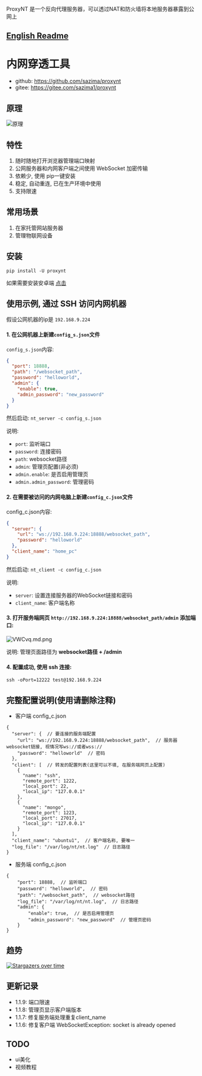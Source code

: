 ProxyNT 是一个反向代理服务器，可以透过NAT和防火墙将本地服务器暴露到公网上

## [English Readme](./readme_en.md)
# 内网穿透工具
- github: https://github.com/sazima/proxynt
- gitee: https://gitee.com/sazima1/proxynt

## 原理

![原理](https://i.imgtg.com/2023/02/08/cqhoI.png)

## 特性

1. 随时随地打开浏览器管理端口映射
2. 公网服务器和内网客户端之间使用 WebSocket 加密传输
3. 依赖少, 使用 pip一键安装
4. 稳定, 自动重连, 已在生产环境中使用
5. 支持限速

## 常用场景
1. 在家托管网站服务器
2. 管理物联网设备

## 安装

```
pip install -U proxynt
```
如果需要安装安卓端 [点击](https://github.com/sazima/proxynt_android)

## 使用示例, 通过 SSH 访问内网机器

假设公网机器的ip是 `192.168.9.224`

#### 1. 在公网机器上新建`config_s.json`文件

`config_s.json`内容:
```json
{
  "port": 18888,
  "path": "/websocket_path",
  "password": "helloworld",
  "admin": {
    "enable": true,  
    "admin_password": "new_password"  
  }
}
```
然后启动:
`nt_server -c config_s.json `

说明: 
- `port`: 监听端口
- `password`: 连接密码
- `path`: websocket路径
- `admin`: 管理页配置(非必须)
- `admin.enable`: 是否启用管理页
- `admin.admin_password`: 管理密码


#### 2. 在需要被访问的内网电脑上新建`config_c.json`文件

config_c.json内容:
```json
{
  "server": {
    "url": "ws://192.168.9.224:18888/websocket_path",
    "password": "helloworld"
  },
  "client_name": "home_pc"
}
```

然后启动:
`nt_client -c config_c.json`

说明:
- `server`: 设置连接服务器的WebSocket链接和密码
- `client_name`: 客户端名称

#### 3. 打开服务端网页 `http://192.168.9.224:18888/websocket_path/admin` 添加端口:

![VWCvq.md.png](https://i.imgtg.com/2023/02/27/VWCvq.md.png)

说明: 管理页面路径为 **websocket路径 + /admin**

#### 4. 配置成功, 使用 ssh 连接:
```
ssh -oPort=12222 test@192.168.9.224
```


## 完整配置说明(使用请删除注释)

- 客户端 config_c.json
```json5
{
  "server": {  // 要连接的服务端配置
    "url": "ws://192.168.9.224:18888/websocket_path",  // 服务器websocket链接, 视情况写ws://或者wss://
    "password": "helloworld"  // 密码
  },
  "client": [  // 转发的配置列表(这里可以不填, 在服务端网页上配置)
    {
      "name": "ssh",
      "remote_port": 1222,
      "local_port": 22,
      "local_ip": "127.0.0.1"
    },
    {
      "name": "mongo",
      "remote_port": 1223,
      "local_port": 27017,
      "local_ip": "127.0.0.1"
    }
  ],
  "client_name": "ubuntu1",  // 客户端名称, 要唯一
  "log_file": "/var/log/nt/nt.log"  // 日志路径
}
```


- 服务端 config_c.json
```json5
{
    "port": 18888,  // 监听端口
    "password": "helloworld",  // 密码
    "path": "/websocket_path",  // websocket路径
    "log_file": "/var/log/nt/nt.log",  // 日志路径
    "admin": {  
        "enable": true,  // 是否启用管理页
        "admin_password": "new_password"  // 管理页密码
    }
}
```
## 趋势

[![Stargazers over time](https://starchart.cc/sazima/proxynt.svg)](https://starchart.cc/sazima/proxynt)


## 更新记录
- 1.1.9: 端口限速
- 1.1.8: 管理页显示客户端版本
- 1.1.7: 修复服务端处理重复client_name
- 1.1.6: 修复客户端 WebSocketException: socket is already opened

## TODO
- ui美化
- 视频教程
